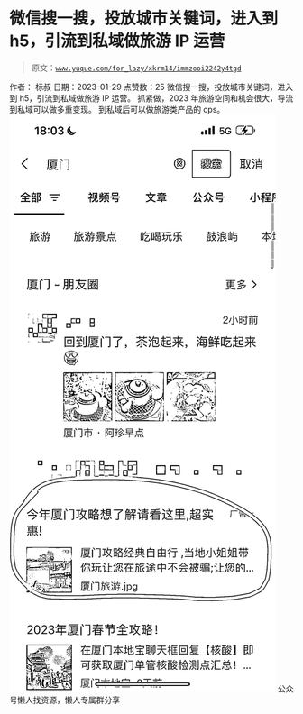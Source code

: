 # 微信搜一搜，投放城市关键词，进入到 h5，引流到私域做旅游 IP 运营

> 原文：[`www.yuque.com/for_lazy/xkrm14/immzooi2242y4tgd`](https://www.yuque.com/for_lazy/xkrm14/immzooi2242y4tgd)

<ne-p id="u4e5500c3" data-lake-id="u4e5500c3"><ne-text id="uec471086">作者： 标叔</ne-text></ne-p> <ne-p id="u09e8f716" data-lake-id="u09e8f716"><ne-text id="ub68e1d5f">日期：2023-01-29</ne-text></ne-p> <ne-p id="ucb0c6f3f" data-lake-id="ucb0c6f3f"><ne-text id="uc799dac9">点赞数：</ne-text><ne-text id="ud5afcc3e" ne-bold="true">25</ne-text></ne-p> <ne-hole id="u6a399c5e" data-lake-id="u6a399c5e"><ne-card data-card-name="hr" data-card-type="block" id="ujD9a" data-event-boundary="card"><ne-p id="u4b30b2c9" data-lake-id="u4b30b2c9"><ne-text id="udc367646">微信搜一搜，投放城市关键词，进入到 h5，引流到私域做旅游 IP 运营。 抓紧做，2023 年旅游空间和机会很大，导流到私域可以做多重变现。</ne-text> <ne-text id="ua099f5bf">到私域后可以做旅游类产品的 cps。</ne-text></ne-p> <ne-p id="u631c2f71" data-lake-id="u631c2f71"><ne-card data-card-name="image" data-card-type="inline" id="gk9j1" data-event-boundary="card">![](img/65e0e48e7bb1ce8ce584b21d50efb47f.png)</ne-card></ne-p> <ne-hole id="uc6205483" data-lake-id="uc6205483"><ne-card data-card-name="hr" data-card-type="block" id="jlnuA" data-event-boundary="card"><ne-p id="ucddb7a09" data-lake-id="ucddb7a09"><ne-text id="u4f34da44">公众号懒人找资源，懒人专属群分享</ne-text></ne-p></ne-card></ne-hole></ne-card></ne-hole>